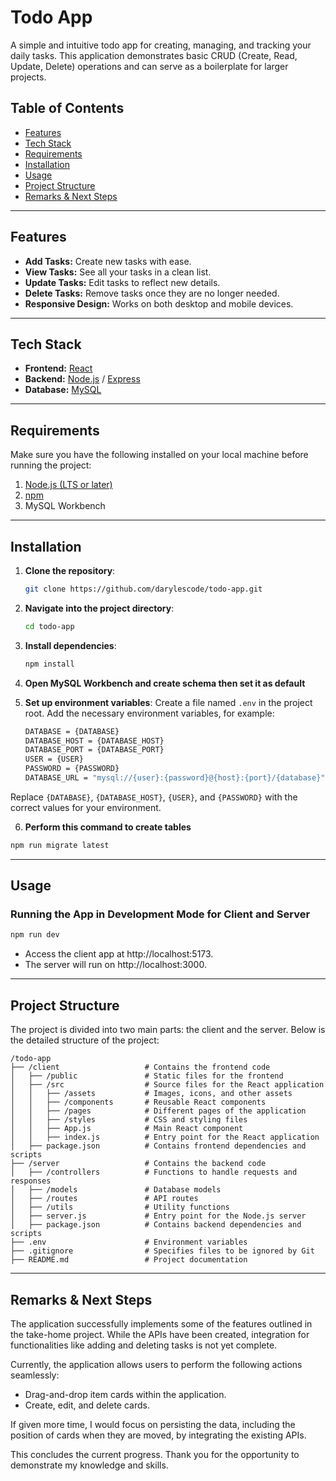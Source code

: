 # Todo App

A simple and intuitive todo app for creating, managing, and tracking your daily tasks. This application demonstrates basic CRUD (Create, Read, Update, Delete) operations and can serve as a boilerplate for larger projects.

## Table of Contents

- [Features](#features)
- [Tech Stack](#tech-stack)
- [Requirements](#requirements)
- [Installation](#installation)
- [Usage](#usage)
- [Project Structure](#project-structure)
- [Remarks & Next Steps](#remarks--next-steps)

---

## Features

- **Add Tasks:** Create new tasks with ease.
- **View Tasks:** See all your tasks in a clean list.
- **Update Tasks:** Edit tasks to reflect new details.
- **Delete Tasks:** Remove tasks once they are no longer needed.
- **Responsive Design:** Works on both desktop and mobile devices.

---

## Tech Stack

- **Frontend:** [React](https://reactjs.org/)
- **Backend:** [Node.js](https://nodejs.org/en/) / [Express](https://expressjs.com/)
- **Database:** [MySQL](https://www.mysql.com/)

---

## Requirements

Make sure you have the following installed on your local machine before running the project:

1. [Node.js (LTS or later)](https://nodejs.org/en/)
2. [npm](https://www.npmjs.com/)
3. MySQL Workbench

---

## Installation

1. **Clone the repository**:
   ```bash
   git clone https://github.com/darylescode/todo-app.git
   ```

2. **Navigate into the project directory**:
   ```bash
   cd todo-app
   ```

3. **Install dependencies**:
   ```bash
   npm install
   ```
4. **Open MySQL Workbench and create schema then set it as default**

5. **Set up environment variables**:
   Create a file named `.env` in the project root. Add the necessary environment variables, for example:

   ```bash
   DATABASE = {DATABASE}
   DATABASE_HOST = {DATABASE_HOST}
   DATABASE_PORT = {DATABASE_PORT}
   USER = {USER}
   PASSWORD = {PASSWORD}
   DATABASE_URL = "mysql://{user}:{password}@{host}:{port}/{database}"
   ```

Replace `{DATABASE}`, `{DATABASE_HOST}`, `{USER}`, and `{PASSWORD}` with the correct values for your environment.

6. **Perform this command to create tables**
```bash
npm run migrate latest
```
---

## Usage

### Running the App in Development Mode for **Client** and **Server**

```bash
npm run dev
```

- Access the client app at http://localhost:5173.
- The server will run on http://localhost:3000.


---

## Project Structure

The project is divided into two main parts: the client and the server. Below is the detailed structure of the project:

```
/todo-app
├── /client                   # Contains the frontend code
│   ├── /public               # Static files for the frontend
│   ├── /src                  # Source files for the React application
│   │   ├── /assets           # Images, icons, and other assets
│   │   ├── /components       # Reusable React components
│   │   ├── /pages            # Different pages of the application
│   │   ├── /styles           # CSS and styling files
│   │   ├── App.js            # Main React component
│   │   ├── index.js          # Entry point for the React application
│   ├── package.json          # Contains frontend dependencies and scripts
├── /server                   # Contains the backend code
│   ├── /controllers          # Functions to handle requests and responses
│   ├── /models               # Database models
│   ├── /routes               # API routes
│   ├── /utils                # Utility functions
│   ├── server.js             # Entry point for the Node.js server
│   ├── package.json          # Contains backend dependencies and scripts
├── .env                      # Environment variables
├── .gitignore                # Specifies files to be ignored by Git
├── README.md                 # Project documentation
```
---

## Remarks & Next Steps

The application successfully implements some of the features outlined in the take-home project. While the APIs have been created, integration for functionalities like adding and deleting tasks is not yet complete.

Currently, the application allows users to perform the following actions seamlessly:

- Drag-and-drop item cards within the application.
- Create, edit, and delete cards.

If given more time, I would focus on persisting the data, including the position of cards when they are moved, by integrating the existing APIs.

This concludes the current progress. Thank you for the opportunity to demonstrate my knowledge and skills.

